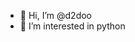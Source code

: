- 👋 Hi, I’m @d2doo
- 👀 I’m interested in python

<!---
d2doo/d2doo is a ✨ special ✨ repository because its `README.md` (this file) appears on your GitHub profile.
You can click the Preview link to take a look at your changes.
--->
